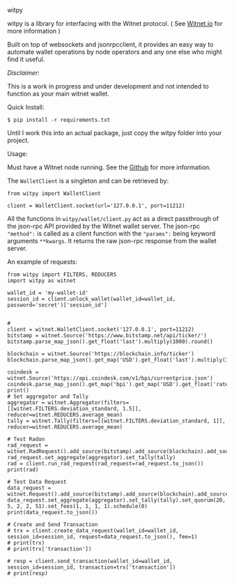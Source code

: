 witpy



witpy is a library for interfacing with the Witnet protocol. ( See [Witnet.io](https://witnet.io/) for more information )

Built on top of websockets and jsonrpcclient, it provides an easy way to automate wallet operations by node operators and any one else who might find it useful.

*Disclaimer:*

This is a work in progress and under development and not intended to function as your main witnet wallet.



Quick Install:

```
$ pip install -r requirements.txt
```



Until I work this into an actual package, just copy the witpy folder into your project.



Usage:

Must have a Witnet node running. See the [Github](https://github.com/witnet) for more information. 



The `WalletClient` is a singleton and can be retrieved by:

```
from witpy import WalletClient

client = WalletClient.socket(url='127.0.0.1', port=11212)

```

 

All the functions in `witpy/wallet/client.py` act as a direct passthrough of the json-rpc API provided by the Witnet wallet server. The json-rpc `"method":` is called as a client function with the `"params":` being keyword arguments `**kwargs`. It returns the raw json-rpc response from the wallet server.

An example of requests:

```
from witpy import FILTERS, REDUCERS
import witpy as witnet

wallet_id = 'my-wallet-id'
session_id = client.unlock_wallet(wallet_id=wallet_id, password='secret')['session_id']


#
client = witnet.WalletClient.socket('127.0.0.1', port=11212)
bitstamp = witnet.Source('https://www.bitstamp.net/api/ticker/')
bitstamp.parse_map_json().get_float('last').multiply(1000).round()

blockchain = witnet.Source('https://blockchain.info/ticker')
blockchain.parse_map_json().get_map('USD').get_float('last').multiply(1000).round()

coindesk = witnet.Source('https://api.coindesk.com/v1/bpi/currentprice.json')
coindesk.parse_map_json().get_map('bpi').get_map('USD').get_float('rate_float').multiply(1000).round()
print()
# Set aggregator and Tally
aggregator = witnet.Aggregator(filters=[[witnet.FILTERS.deviation_standard, 1.5]], reducer=witnet.REDUCERS.average_mean)
tally = witnet.Tally(filters=[[witnet.FILTERS.deviation_standard, 1]], reducer=witnet.REDUCERS.average_mean)

# Test Radon
rad_request = witnet.RadRequest().add_source(bitstamp).add_source(blockchain).add_source(coindesk)
rad_request.set_aggregate(aggregator).set_tally(tally)
rad = client.run_rad_request(rad_request=rad_request.to_json())
print(rad)

# Test Data Request
data_request = witnet.Request().add_source(bitstamp).add_source(blockchain).add_source(coindesk)
data_request.set_aggregate(aggregator).set_tally(tally).set_quorum(20, 5, 2, 2, 51).set_fees(1, 1, 1, 1).schedule(0)
print(data_request.to_json())

# Create and Send Transaction
# trx = client.create_data_request(wallet_id=wallet_id, session_id=session_id, request=data_request.to_json(), fee=1)
# print(trx)
# print(trx['transaction'])

# resp = client.send_transaction(wallet_id=wallet_id, session_id=session_id, transaction=trx['transaction'])
# print(resp)
```


